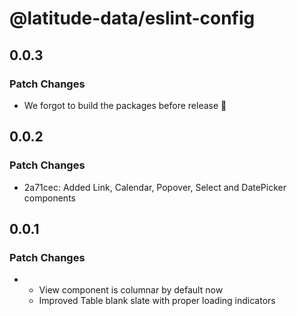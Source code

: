 # @latitude-data/eslint-config

## 0.0.3

### Patch Changes

- We forgot to build the packages before release :facepalm:

## 0.0.2

### Patch Changes

- 2a71cec: Added Link, Calendar, Popover, Select and DatePicker components

## 0.0.1

### Patch Changes

- - View component is columnar by default now
  - Improved Table blank slate with proper loading indicators
